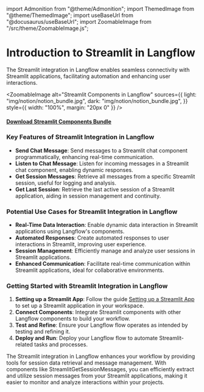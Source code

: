 import Admonition from "@theme/Admonition";
import ThemedImage from "@theme/ThemedImage";
import useBaseUrl from "@docusaurus/useBaseUrl";
import ZoomableImage from "/src/theme/ZoomableImage.js";

# Introduction to Streamlit in Langflow

The Streamlit integration in Langflow enables seamless connectivity with Streamlit applications, facilitating automation and enhancing user interactions.

<ZoomableImage
  alt="Streamlit Components in Langflow"
  sources={{
    light: "img/notion/notion_bundle.jpg",
    dark: "img/notion/notion_bundle.jpg",
  }}
  style={{ width: "100%", margin: "20px 0" }}
/>

#### <a target="\_blank" href="json_files/Streamlit_Components_bundle.json" download>Download Streamlit Components Bundle</a>

### Key Features of Streamlit Integration in Langflow

- **Send Chat Message**: Send messages to a Streamlit chat component programmatically, enhancing real-time communication.
- **Listen to Chat Message**: Listen for incoming messages in a Streamlit chat component, enabling dynamic responses.
- **Get Session Messages**: Retrieve all messages from a specific Streamlit session, useful for logging and analysis.
- **Get Last Session**: Retrieve the last active session of a Streamlit application, aiding in session management and continuity.

### Potential Use Cases for Streamlit Integration in Langflow

- **Real-Time Data Interaction**: Enable dynamic data interaction in Streamlit applications using Langflow's components.
- **Automated Responses**: Create automated responses to user interactions in Streamlit, improving user experience.
- **Session Management**: Efficiently manage and analyze user sessions in Streamlit applications.
- **Enhanced Communication**: Facilitate real-time communication within Streamlit applications, ideal for collaborative environments.

### Getting Started with Streamlit Integration in Langflow

1. **Setting up a Streamlit App**: Follow the guide [Setting up a Streamlit App](./setup) to set up a Streamlit application in your workspace.
2. **Connect Components**: Integrate Streamlit components with other Langflow components to build your workflow.
3. **Test and Refine**: Ensure your Langflow flow operates as intended by testing and refining it.
4. **Deploy and Run**: Deploy your Langflow flow to automate Streamlit-related tasks and processes.

The Streamlit integration in Langflow enhances your workflow by providing tools for session data retrieval and message management. With components like StreamlitGetSessionMessages, you can efficiently extract and utilize session messages from your Streamlit applications, making it easier to monitor and analyze interactions within your projects.